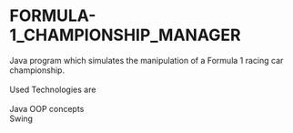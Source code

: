 # FORMULA-1_CHAMPIONSHIP_MANAGER
Java program which simulates the manipulation of a Formula 1 racing car championship.</br></br>
Used Technologies are </br></br>
Java OOP concepts</br>
Swing

